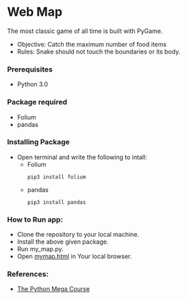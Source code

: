 # Web Map 
The most classic game of all time is built with PyGame.
* Objective: Catch the maximum number of food items
* Rules: Snake should not touch the boundaries or its body.

### Prerequisites
* Python 3.0

### Package required
* Folium
* pandas

### Installing Package
* Open terminal and write the following to intall:
  * Folium 
    ```
    pip3 install folium
    ```   
  * pandas
    ```
    pip3 install pandas
    ```   
### How to Run app:
* Clone the repository to your local machine.
* Install the above given package.
* Run my_map.py.
* Open [mymap.html]() in Your local browser.

### References:
* [The Python Mega Course](https://www.udemy.com/course/the-python-mega-course)
